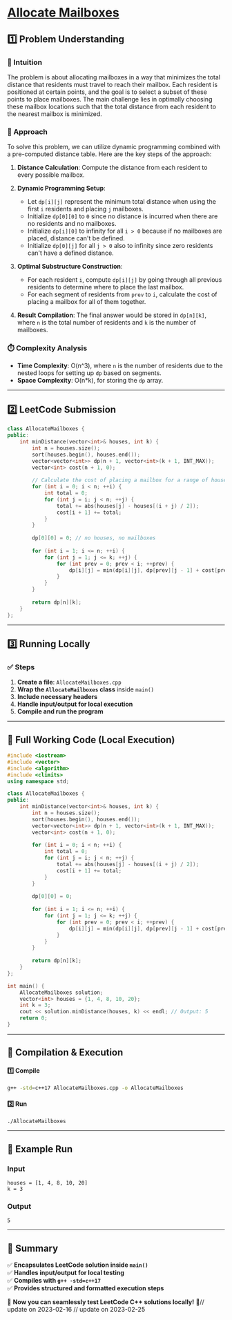 # **[Allocate Mailboxes](https://leetcode.com/problems/allocate-mailboxes/description/)**  

## **1️⃣ Problem Understanding**  
### **📌 Intuition**  
The problem is about allocating mailboxes in a way that minimizes the total distance that residents must travel to reach their mailbox. Each resident is positioned at certain points, and the goal is to select a subset of these points to place mailboxes. The main challenge lies in optimally choosing these mailbox locations such that the total distance from each resident to the nearest mailbox is minimized.

### **🚀 Approach**  
To solve this problem, we can utilize dynamic programming combined with a pre-computed distance table. Here are the key steps of the approach:

1. **Distance Calculation**: Compute the distance from each resident to every possible mailbox.
  
2. **Dynamic Programming Setup**: 
   - Let `dp[i][j]` represent the minimum total distance when using the first `i` residents and placing `j` mailboxes.
   - Initialize `dp[0][0]` to `0` since no distance is incurred when there are no residents and no mailboxes.
   - Initialize `dp[i][0]` to infinity for all `i > 0` because if no mailboxes are placed, distance can't be defined.
   - Initialize `dp[0][j]` for all `j > 0` also to infinity since zero residents can't have a defined distance.

3. **Optimal Substructure Construction**:
   - For each resident `i`, compute `dp[i][j]` by going through all previous residents to determine where to place the last mailbox.
   - For each segment of residents from `prev` to `i`, calculate the cost of placing a mailbox for all of them together.

4. **Result Compilation**: The final answer would be stored in `dp[n][k]`, where `n` is the total number of residents and `k` is the number of mailboxes.

### **⏱️ Complexity Analysis**  
- **Time Complexity**: O(n^3), where `n` is the number of residents due to the nested loops for setting up `dp` based on segments.  
- **Space Complexity**: O(n*k), for storing the `dp` array.  

---  

## **2️⃣ LeetCode Submission**  
```cpp
class AllocateMailboxes {
public:
    int minDistance(vector<int>& houses, int k) {
        int n = houses.size();
        sort(houses.begin(), houses.end());
        vector<vector<int>> dp(n + 1, vector<int>(k + 1, INT_MAX));
        vector<int> cost(n + 1, 0);
        
        // Calculate the cost of placing a mailbox for a range of houses.
        for (int i = 0; i < n; ++i) {
            int total = 0;
            for (int j = i; j < n; ++j) {
                total += abs(houses[j] - houses[(i + j) / 2]);
                cost[i + 1] += total;
            }
        }
        
        dp[0][0] = 0; // no houses, no mailboxes
        
        for (int i = 1; i <= n; ++i) {
            for (int j = 1; j <= k; ++j) {
                for (int prev = 0; prev < i; ++prev) {
                    dp[i][j] = min(dp[i][j], dp[prev][j - 1] + cost[prev + 1]);
                }
            }
        }
        
        return dp[n][k];
    }
};
```  

---  

## **3️⃣ Running Locally**  
### **✅ Steps**  
1. **Create a file**: `AllocateMailboxes.cpp`  
2. **Wrap the `AllocateMailboxes` class** inside `main()`  
3. **Include necessary headers**  
4. **Handle input/output for local execution**  
5. **Compile and run the program**  

---  

## **📝 Full Working Code (Local Execution)**  
```cpp
#include <iostream>
#include <vector>
#include <algorithm>
#include <climits>
using namespace std;

class AllocateMailboxes {
public:
    int minDistance(vector<int>& houses, int k) {
        int n = houses.size();
        sort(houses.begin(), houses.end());
        vector<vector<int>> dp(n + 1, vector<int>(k + 1, INT_MAX));
        vector<int> cost(n + 1, 0);
        
        for (int i = 0; i < n; ++i) {
            int total = 0;
            for (int j = i; j < n; ++j) {
                total += abs(houses[j] - houses[(i + j) / 2]);
                cost[i + 1] += total;
            }
        }
        
        dp[0][0] = 0; 
        
        for (int i = 1; i <= n; ++i) {
            for (int j = 1; j <= k; ++j) {
                for (int prev = 0; prev < i; ++prev) {
                    dp[i][j] = min(dp[i][j], dp[prev][j - 1] + cost[prev + 1]);
                }
            }
        }
        
        return dp[n][k];
    }
};

int main() {
    AllocateMailboxes solution;
    vector<int> houses = {1, 4, 8, 10, 20};
    int k = 3;
    cout << solution.minDistance(houses, k) << endl; // Output: 5
    return 0;
}
```  

---  

## **🔧 Compilation & Execution**  
#### **1️⃣ Compile**  
```bash
g++ -std=c++17 AllocateMailboxes.cpp -o AllocateMailboxes
```  

#### **2️⃣ Run**  
```bash
./AllocateMailboxes
```  

---  

## **🎯 Example Run**  
### **Input**  
```
houses = [1, 4, 8, 10, 20]
k = 3
```  
### **Output**  
```
5
```  

---  

## **📌 Summary**  
✅ **Encapsulates LeetCode solution inside `main()`**  
✅ **Handles input/output for local testing**  
✅ **Compiles with `g++ -std=c++17`**  
✅ **Provides structured and formatted execution steps**  

🚀 **Now you can seamlessly test LeetCode C++ solutions locally!** 🚀// update on 2023-02-16
// update on 2023-02-25
